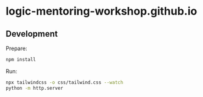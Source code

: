 # logic-mentoring-workshop.github.io

## Development

Prepare:
```bash
npm install
```

Run:
```bash
npx tailwindcss -o css/tailwind.css --watch
python -m http.server
```
